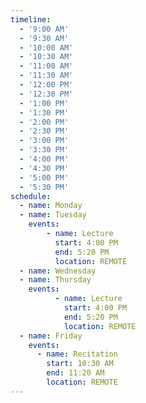 ```yaml
---
timeline:
  - '9:00 AM'
  - '9:30 AM'
  - '10:00 AM'
  - '10:30 AM'
  - '11:00 AM'
  - '11:30 AM'
  - '12:00 PM'
  - '12:30 PM'
  - '1:00 PM'
  - '1:30 PM'
  - '2:00 PM'
  - '2:30 PM'
  - '3:00 PM'
  - '3:30 PM'
  - '4:00 PM'
  - '4:30 PM'
  - '5:00 PM'
  - '5:30 PM'
schedule:
  - name: Monday
  - name: Tuesday
    events:
        - name: Lecture
          start: 4:00 PM
          end: 5:20 PM
          location: REMOTE
  - name: Wednesday
  - name: Thursday
    events:
          - name: Lecture
            start: 4:00 PM
            end: 5:20 PM
            location: REMOTE
  - name: Friday
    events:
      - name: Recitation
        start: 10:30 AM
        end: 11:20 AM
        location: REMOTE
---
```


